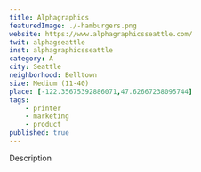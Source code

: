 ```yaml
---
title: Alphagraphics
featuredImage: ./-hamburgers.png
website: https://www.alphagraphicsseattle.com/
twit: alphagseattle
inst: alphagraphicsseattle
category: A
city: Seattle
neighborhood: Belltown
size: Medium (11-40)
place: [-122.35675392886071,47.62667238095744]
tags:
    - printer
    - marketing
    - product
published: true
---
```


Description

